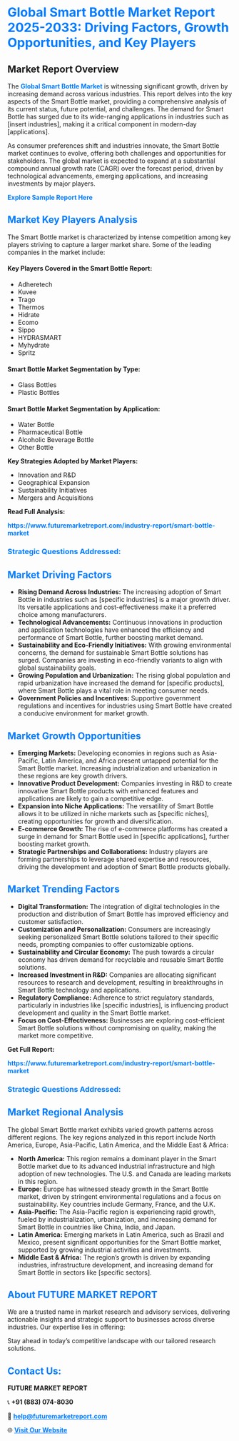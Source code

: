 <h1 style="color: #007BFF;">Global Smart Bottle Market Report 2025-2033: Driving Factors, Growth Opportunities, and Key Players</h1>

<section id="overview">
<h2>Market Report Overview</h2>
<p>The <a href="https://www.futuremarketreport.com/industry-report/smart-bottle-market" style="color: #007BFF; text-decoration: none;"><strong>Global Smart Bottle Market</strong></a> is witnessing significant growth, driven by increasing demand across various industries. This report delves into the key aspects of the Smart Bottle market, providing a comprehensive analysis of its current status, future potential, and challenges. The demand for Smart Bottle has surged due to its wide-ranging applications in industries such as [insert industries], making it a critical component in modern-day [applications].</p>
<p>As consumer preferences shift and industries innovate, the Smart Bottle market continues to evolve, offering both challenges and opportunities for stakeholders. The global market is expected to expand at a substantial compound annual growth rate (CAGR) over the forecast period, driven by technological advancements, emerging applications, and increasing investments by major players.</p>
</section>

<section id="overview">
<p><a href="https://www.futuremarketreport.com/request-sample/reportId=83139" style="color: #007BFF; text-decoration: none;"><strong>Explore Sample Report Here</strong></a></p>
</section>

<section id="key-players">
<h2 style="color: #007BFF;">Market Key Players Analysis</h2>
<p>The Smart Bottle market is characterized by intense competition among key players striving to capture a larger market share. Some of the leading companies in the market include:</p>
<h4>Key Players Covered in the Smart Bottle Report:</h4>
<ul><li>Adheretech</li><li>Kuvee</li><li>Trago</li><li>Thermos</li><li>Hidrate</li><li>Ecomo</li><li>Sippo</li><li>HYDRASMART</li><li>Myhydrate</li><li>Spritz</li></ul>
<h4>Smart Bottle Market Segmentation by Type:</h4>
<ul><li>Glass Bottles</li><li>Plastic Bottles</li></ul>

<h4>Smart Bottle Market Segmentation by Application:</h4>
<ul><li>Water Bottle</li><li>Pharmaceutical Bottle</li><li>Alcoholic Beverage Bottle</li><li>Other Bottle</li></ul>
<p><strong>Key Strategies Adopted by Market Players:</strong></p>
<ul>
<li>Innovation and R&D</li>
<li>Geographical Expansion</li>
<li>Sustainability Initiatives</li>
<li>Mergers and Acquisitions</li>
</ul>
</section>

<section>
<p><strong>Read Full Analysis: </strong></p><a href="https://www.futuremarketreport.com/industry-report/smart-bottle-market" style="color: #007BFF; text-decoration: none;"><strong>https://www.futuremarketreport.com/industry-report/smart-bottle-market</strong></a>
<h3 style="color: #007BFF;">Strategic Questions Addressed:</h3>
</section>

<section id="driving-factors">
<h2 style="color: #007BFF;">Market Driving Factors</h2>
<ul>
<li><strong>Rising Demand Across Industries:</strong> The increasing adoption of Smart Bottle in industries such as [specific industries] is a major growth driver. Its versatile applications and cost-effectiveness make it a preferred choice among manufacturers.</li>
<li><strong>Technological Advancements:</strong> Continuous innovations in production and application technologies have enhanced the efficiency and performance of Smart Bottle, further boosting market demand.</li>
<li><strong>Sustainability and Eco-Friendly Initiatives:</strong> With growing environmental concerns, the demand for sustainable Smart Bottle solutions has surged. Companies are investing in eco-friendly variants to align with global sustainability goals.</li>
<li><strong>Growing Population and Urbanization:</strong> The rising global population and rapid urbanization have increased the demand for [specific products], where Smart Bottle plays a vital role in meeting consumer needs.</li>
<li><strong>Government Policies and Incentives:</strong> Supportive government regulations and incentives for industries using Smart Bottle have created a conducive environment for market growth.</li>
</ul>
</section>

<section id="growth-opportunities">
<h2 style="color: #007BFF;">Market Growth Opportunities</h2>
<ul>
<li><strong>Emerging Markets:</strong> Developing economies in regions such as Asia-Pacific, Latin America, and Africa present untapped potential for the Smart Bottle market. Increasing industrialization and urbanization in these regions are key growth drivers.</li>
<li><strong>Innovative Product Development:</strong> Companies investing in R&D to create innovative Smart Bottle products with enhanced features and applications are likely to gain a competitive edge.</li>
<li><strong>Expansion into Niche Applications:</strong> The versatility of Smart Bottle allows it to be utilized in niche markets such as [specific niches], creating opportunities for growth and diversification.</li>
<li><strong>E-commerce Growth:</strong> The rise of e-commerce platforms has created a surge in demand for Smart Bottle used in [specific applications], further boosting market growth.</li>
<li><strong>Strategic Partnerships and Collaborations:</strong> Industry players are forming partnerships to leverage shared expertise and resources, driving the development and adoption of Smart Bottle products globally.</li>
</ul>
</section>

<section id="trending-factors">
<h2 style="color: #007BFF;">Market Trending Factors</h2>
<ul>
<li><strong>Digital Transformation:</strong> The integration of digital technologies in the production and distribution of Smart Bottle has improved efficiency and customer satisfaction.</li>
<li><strong>Customization and Personalization:</strong> Consumers are increasingly seeking personalized Smart Bottle solutions tailored to their specific needs, prompting companies to offer customizable options.</li>
<li><strong>Sustainability and Circular Economy:</strong> The push towards a circular economy has driven demand for recyclable and reusable Smart Bottle solutions.</li>
<li><strong>Increased Investment in R&D:</strong> Companies are allocating significant resources to research and development, resulting in breakthroughs in Smart Bottle technology and applications.</li>
<li><strong>Regulatory Compliance:</strong> Adherence to strict regulatory standards, particularly in industries like [specific industries], is influencing product development and quality in the Smart Bottle market.</li>
<li><strong>Focus on Cost-Effectiveness:</strong> Businesses are exploring cost-efficient Smart Bottle solutions without compromising on quality, making the market more competitive.</li>
</ul>
</section>

<section>
<p><strong>Get Full Report: </strong></p><a href="https://www.futuremarketreport.com/industry-report/smart-bottle-market" style="color: #007BFF; text-decoration: none;"><strong>https://www.futuremarketreport.com/industry-report/smart-bottle-market</strong></a>
<h3 style="color: #007BFF;">Strategic Questions Addressed:</h3>
</section>


<section id="regional-analysis">
<h2 style="color: #007BFF;">Market Regional Analysis</h2>
<p>The global Smart Bottle market exhibits varied growth patterns across different regions. The key regions analyzed in this report include North America, Europe, Asia-Pacific, Latin America, and the Middle East & Africa:</p>
<ul>
<li><strong>North America:</strong> This region remains a dominant player in the Smart Bottle market due to its advanced industrial infrastructure and high adoption of new technologies. The U.S. and Canada are leading markets in this region.</li>
<li><strong>Europe:</strong> Europe has witnessed steady growth in the Smart Bottle market, driven by stringent environmental regulations and a focus on sustainability. Key countries include Germany, France, and the U.K.</li>
<li><strong>Asia-Pacific:</strong> The Asia-Pacific region is experiencing rapid growth, fueled by industrialization, urbanization, and increasing demand for Smart Bottle in countries like China, India, and Japan.</li>
<li><strong>Latin America:</strong> Emerging markets in Latin America, such as Brazil and Mexico, present significant opportunities for the Smart Bottle market, supported by growing industrial activities and investments.</li>
<li><strong>Middle East & Africa:</strong> The region’s growth is driven by expanding industries, infrastructure development, and increasing demand for Smart Bottle in sectors like [specific sectors].</li>
</ul>
</section>

<footer>
<h2 style="color: #007BFF;">About FUTURE MARKET REPORT</h2>
<p>We are a trusted name in market research and advisory services, delivering actionable insights and strategic support to businesses across diverse industries. Our expertise lies in offering:</p>

<p>Stay ahead in today’s competitive landscape with our tailored research solutions.</p>

<h2 style="color: #007BFF;">Contact Us:</h2>
<p><strong>FUTURE MARKET REPORT</strong></p>
<p>📞 <strong>+91 (883) 074-8030</strong></p>
<p>📧 <strong><a href="mailto:help@futuremarketreport.com" style="color: #007BFF;">help@futuremarketreport.com</a></strong></p>
<p>🌐 <strong><a href="https://www.futuremarketreport.com/" style="color: #007BFF;">Visit Our Website</a></strong></p>
</footer>
